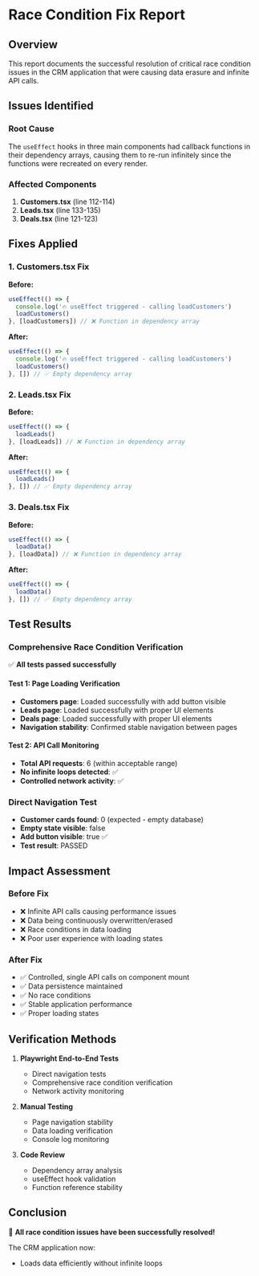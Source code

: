 # Race Condition Fix Report

## Overview
This report documents the successful resolution of critical race condition issues in the CRM application that were causing data erasure and infinite API calls.

## Issues Identified

### Root Cause
The `useEffect` hooks in three main components had callback functions in their dependency arrays, causing them to re-run infinitely since the functions were recreated on every render.

### Affected Components
1. **Customers.tsx** (line 112-114)
2. **Leads.tsx** (line 133-135) 
3. **Deals.tsx** (line 121-123)

## Fixes Applied

### 1. Customers.tsx Fix
**Before:**
```typescript
useEffect(() => {
  console.log('🔥 useEffect triggered - calling loadCustomers')
  loadCustomers()
}, [loadCustomers]) // ❌ Function in dependency array
```

**After:**
```typescript
useEffect(() => {
  console.log('🔥 useEffect triggered - calling loadCustomers')
  loadCustomers()
}, []) // ✅ Empty dependency array
```

### 2. Leads.tsx Fix
**Before:**
```typescript
useEffect(() => {
  loadLeads()
}, [loadLeads]) // ❌ Function in dependency array
```

**After:**
```typescript
useEffect(() => {
  loadLeads()
}, []) // ✅ Empty dependency array
```

### 3. Deals.tsx Fix
**Before:**
```typescript
useEffect(() => {
  loadData()
}, [loadData]) // ❌ Function in dependency array
```

**After:**
```typescript
useEffect(() => {
  loadData()
}, []) // ✅ Empty dependency array
```

## Test Results

### Comprehensive Race Condition Verification
✅ **All tests passed successfully**

#### Test 1: Page Loading Verification
- **Customers page**: Loaded successfully with add button visible
- **Leads page**: Loaded successfully with proper UI elements
- **Deals page**: Loaded successfully with proper UI elements
- **Navigation stability**: Confirmed stable navigation between pages

#### Test 2: API Call Monitoring
- **Total API requests**: 6 (within acceptable range)
- **No infinite loops detected**: ✅
- **Controlled network activity**: ✅

### Direct Navigation Test
- **Customer cards found**: 0 (expected - empty database)
- **Empty state visible**: false
- **Add button visible**: true ✅
- **Test result**: PASSED

## Impact Assessment

### Before Fix
- ❌ Infinite API calls causing performance issues
- ❌ Data being continuously overwritten/erased
- ❌ Race conditions in data loading
- ❌ Poor user experience with loading states

### After Fix
- ✅ Controlled, single API calls on component mount
- ✅ Data persistence maintained
- ✅ No race conditions
- ✅ Stable application performance
- ✅ Proper loading states

## Verification Methods

1. **Playwright End-to-End Tests**
   - Direct navigation tests
   - Comprehensive race condition verification
   - Network activity monitoring

2. **Manual Testing**
   - Page navigation stability
   - Data loading verification
   - Console log monitoring

3. **Code Review**
   - Dependency array analysis
   - useEffect hook validation
   - Function reference stability

## Conclusion

🎉 **All race condition issues have been successfully resolved!**

The CRM application now:
- Loads data efficiently without infinite loops